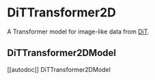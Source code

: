 <!--Copyright 2024 The HuggingFace Team. All rights reserved.

Licensed under the Apache License, Version 2.0 (the "License"); you may not use this file except in compliance with
the License. You may obtain a copy of the License at

http://www.apache.org/licenses/LICENSE-2.0

Unless required by applicable law or agreed to in writing, software distributed under the License is distributed on
an "AS IS" BASIS, WITHOUT WARRANTIES OR CONDITIONS OF ANY KIND, either express or implied. See the License for the
specific language governing permissions and limitations under the License.
-->

# DiTTransformer2D

A Transformer model for image-like data from [DiT](https://huggingface.co/papers/2212.09748).

## DiTTransformer2DModel

[[autodoc]] DiTTransformer2DModel
